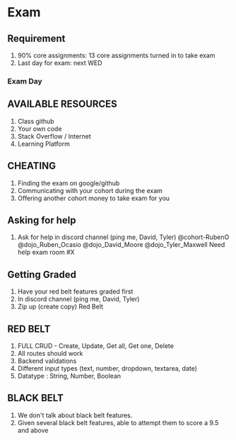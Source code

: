 # Exam

## Requirement 
1. 90% core assignments: 13 core assignments turned in to take exam
2. Last day for exam: next WED

### Exam Day

## AVAILABLE RESOURCES
1. Class github
2. Your own code
3. Stack Overflow / Internet
4. Learning Platform

## CHEATING
1. Finding the exam on google/github
2. Communicating with your cohort during the exam
3. Offering another cohort money to take exam for you

## Asking for help
1. Ask for help in discord channel (ping me, David, Tyler)
@cohort-RubenO @dojo_Ruben_Ocasio @dojo_David_Moore  @dojo_Tyler_Maxwell Need help exam room #X

## Getting Graded
1. Have your red belt features graded first
2. In discord channel (ping me, David, Tyler)
3. Zip up (create copy) Red Belt

## RED BELT
1. FULL CRUD - Create, Update, Get all, Get one, Delete
2. All routes should work
3. Backend validations
4. Different input types (text, number, dropdown, textarea, date)
5. Datatype : String, Number, Boolean

## BLACK BELT
1. We don't talk about black belt features.
2. Given several black belt features, able to attempt them to score a 9.5 and above